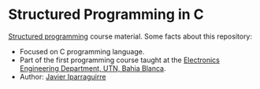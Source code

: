 # Structured Programming in C

[Structured programming](https://en.wikipedia.org/wiki/Structured_programming) course material. Some facts about this repository:
* Focused on C programming language.
* Part of the first programming course taught at the [Electronics Engineering Department, UTN, Bahia Blanca](https://www.frbb.utn.edu.ar/).
* Author: [Javier Iparraguirre](https://javierip.github.io/)



